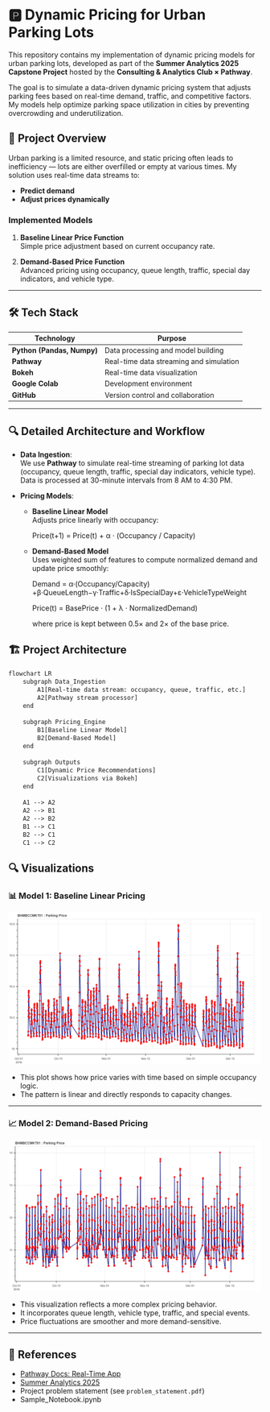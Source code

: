 
# 🅿️ Dynamic Pricing for Urban Parking Lots

This repository contains my implementation of dynamic pricing models for urban parking lots, developed as part of the **Summer Analytics 2025 Capstone Project** hosted by the **Consulting & Analytics Club × Pathway**.

The goal is to simulate a data-driven dynamic pricing system that adjusts parking fees based on real-time demand, traffic, and competitive factors. My models help optimize parking space utilization in cities by preventing overcrowding and underutilization.

## 🚀 Project Overview

Urban parking is a limited resource, and static pricing often leads to inefficiency — lots are either overfilled or empty at various times. My solution uses real-time data streams to:

- **Predict demand**
- **Adjust prices dynamically**

### Implemented Models

1. **Baseline Linear Price Function**  
   Simple price adjustment based on current occupancy rate.

2. **Demand-Based Price Function**  
   Advanced pricing using occupancy, queue length, traffic, special day indicators, and vehicle type.

---

## 🛠 Tech Stack

| Technology | Purpose |
|------------|---------|
| **Python (Pandas, Numpy)** | Data processing and model building |
| **Pathway** | Real-time data streaming and simulation |
| **Bokeh** | Real-time data visualization |
| **Google Colab** | Development environment |
| **GitHub** | Version control and collaboration |

---



## 🔍 Detailed Architecture and Workflow

- **Data Ingestion**:  
  We use **Pathway** to simulate real-time streaming of parking lot data (occupancy, queue length, traffic, special day indicators, vehicle type). Data is processed at 30-minute intervals from 8 AM to 4:30 PM.

- **Pricing Models**:
  - **Baseline Linear Model**  
    Adjusts price linearly with occupancy:
    
    Price(t+1) = Price(t) +  α · (Occupancy / Capacity)

  - **Demand-Based Model**  
    Uses weighted sum of features to compute normalized demand and update price smoothly:
    
    Demand = α·(Occupancy/Capacity) +β·QueueLength−γ·Traffic+δ·IsSpecialDay+ε·VehicleTypeWeight

    Price(t) = BasePrice · (1 + λ · NormalizedDemand) 
    
    where price is kept between 0.5× and 2× of the base price.


## 🏗️ Project Architecture

```mermaid
flowchart LR
    subgraph Data_Ingestion
        A1[Real-time data stream: occupancy, queue, traffic, etc.]
        A2[Pathway stream processor]
    end

    subgraph Pricing_Engine
        B1[Baseline Linear Model]
        B2[Demand-Based Model]
    end

    subgraph Outputs
        C1[Dynamic Price Recommendations]
        C2[Visualizations via Bokeh]
    end

    A1 --> A2
    A2 --> B1
    A2 --> B2
    B1 --> C1
    B2 --> C1
    C1 --> C2
```


## 🔍 Visualizations

### 📊 Model 1: Baseline Linear Pricing

![Model 1 Pricing Visualization](images/model1_plot.png)

- This plot shows how price varies with time based on simple occupancy logic.
- The pattern is linear and directly responds to capacity changes.

---

### 📈 Model 2: Demand-Based Pricing

![Model 2 Pricing Visualization](images/model2_plot.png)

- This visualization reflects a more complex pricing behavior.
- It incorporates queue length, vehicle type, traffic, and special events.
- Price fluctuations are smoother and more demand-sensitive.



---

## 📄 References

- [Pathway Docs: Real-Time App](https://pathway.com/developers/user-guide/introduction/first_realtime_app_with_pathway/)
- [Summer Analytics 2025](https://www.caciitg.com/sa/course25/)
- Project problem statement (see `problem_statement.pdf`)
- Sample_Notebook.ipynb
